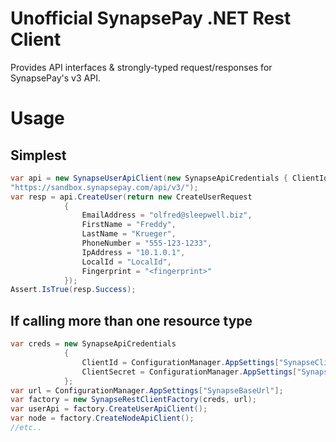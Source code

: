 # Unofficial SynapsePay .NET Rest Client

Provides API interfaces & strongly-typed request/responses for SynapsePay's v3 API.

# Usage
## Simplest
```csharp
var api = new SynapseUserApiClient(new SynapseApiCredentials { ClientId="<clientid>", ClientSecret="<clientsecret>" },
"https://sandbox.synapsepay.com/api/v3/");
var resp = api.CreateUser(return new CreateUserRequest
            {
                EmailAddress = "olfred@sleepwell.biz",
                FirstName = "Freddy",
                LastName = "Krueger",
                PhoneNumber = "555-123-1233",
                IpAddress = "10.1.0.1",
                LocalId = "LocalId",
                Fingerprint = "<fingerprint>"
            });
Assert.IsTrue(resp.Success);
```

## If calling more than one resource type
```csharp
var creds = new SynapseApiCredentials
            {
                ClientId = ConfigurationManager.AppSettings["SynapseClientId"],
                ClientSecret = ConfigurationManager.AppSettings["SynapseClientSecret"]
            };
var url = ConfigurationManager.AppSettings["SynapseBaseUrl"];
var factory = new SynapseRestClientFactory(creds, url);
var userApi = factory.CreateUserApiClient();
var node = factory.CreateNodeApiClient();
//etc..
```
